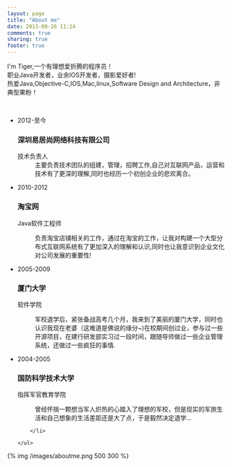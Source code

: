 ```yaml
---
layout: page
title: "About me"
date: 2013-09-26 11:24
comments: true
sharing: true
footer: true
---
```


I'm Tiger,一个有理想爱折腾的程序员！  
职业Java开发者，业余IOS开发者，摄影爱好者!   
热爱Java,Objective-C,IOS,Mac,linux,Software Design and Architecture，非典型果粉！

<br/>
<div id="timeline">
	<div class="line"></div>
	<ul>
		<li>
			<a class="circle cur" href="javascript:;"><span></span></a>
			<div class="wrap">
				<div class="time">2012-至今</div>
				<h3>深圳易居尚网络科技有限公司</h3>
				<dl>
					<dt>技术负责人</dt>
					<dd>
          主要负责技术团队的组建，管理，招聘工作,自己对互联网产品，运营和技术有了更深的理解,同时也经历一个初创企业的悲欢离合。				
					</dd>
				</dl>
			</div>
		</li>
		<li>
			<a class="circle cur" href="javascript:;"><span></span></a>
			<div class="wrap">
				<div class="time">2010-2012</div>
				<h3>淘宝网</h3>
				<dl>
					<dt>Java软件工程师</dt>
					<dd>
						<p>负责淘宝店铺相关的工作，通过在淘宝的工作，让我对构建一个大型分布式互联网系统有了更加深入的理解和认识,同时也让我意识到企业文化对公司发展的重要性!</p>
					</dd>
				</dl>
			</div>	
		</li>
		<li>
			<a class="circle cur" href="javascript:;"><span></span></a>
			<div class="wrap">
				<div class="time">2005-2009</div>
				<h3>厦门大学</h3>
				<dl>
					<dt>软件学院</dt>
					<dd>
						<p>军校退学后，紧张备战高考几个月，我来到了美丽的厦门大学，同时也认识我现在老婆（这难道是佛说的缘分~)在校期间创过业，参与过一些开源项目，在建行研发部实习过一段时间，跟随导师做过一些企业管理系统，还做过一些疯狂的事情.</p>
					</dd>
				</dl>
			</div>		
		</li>
		<li>
			<a class="circle cur" href="javascript:;"><span></span></a>
			<div class="wrap">
				<div class="time">2004-2005</div>
				<h3>国防科学技术大学</h3>
				<dl>
					<dt>指挥军官教育学院</dt>
					<dd>
							<p>曾经怀揣一颗想当军人炽热的心踏入了理想的军校，但是现实的军旅生活和自己想象的生活差距还是大了点，于是毅然决定退学...</p>
					</dd>
				</dl>
			</div>
			
		</li>

	</ul>

</div>

{% img /images/aboutme.png 500 300 %}   
 





